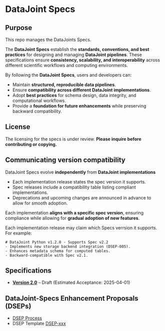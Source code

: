 # DataJoint Specs

## Purpose

This repo manages the DataJoints Specs.

The **DataJoint Specs** establish the **standards, conventions, and best practices** for designing and managing **DataJoint pipelines**.
These specifications ensure **consistency, scalability, and interoperability** across different scientific workflows and computing environments.  

By following the **DataJoint Specs**, users and developers can:  
- Maintain **structured, reproducible data pipelines**.  
- Ensure **compatibility across different DataJoint implementations**.  
- Adopt **best practices** for schema design, data integrity, and computational workflows.  
- Provide a **foundation for future enhancements** while preserving backward compatibility.  

## License
The licensing for the specs is under review. **Please inquire before contributing or copying.**  


## Communicating version compatibility
DataJoint Specs evolve **independently** from **DataJoint implementations** 

* Each implementation release states the spec version it supports.
* Spec releases include a compatibility table listing compliant implementations.
* Deprecations and upcoming changes are announced in advance to allow for smooth adoption.

Each implementation **aligns with a specific spec version**, ensuring compliance while allowing for **gradual adoption of new features**.  

Each implementation release may claim which Specs verrsion it supports. For example: 
```
# DataJoint Python v1.2.0 - Supports Spec v2.2
- Implements new storage backend integration (DSEP-005).
- Enhances metadata schema for computed tables.
- Backward-compatible with Spec v2.1.
```

## Specifications
- **[Version 2.0](Specs_2_0.md)** – Draft (Estimated Acceptance: 2025-04-01)




## DataJoint-Specs Enhancement Proposals (DSEPs)  
* [DSEP Process](DSEP_process.md)
* DSEP Template [DSEP-xxx](dsep/DSEP-xxx.md)
